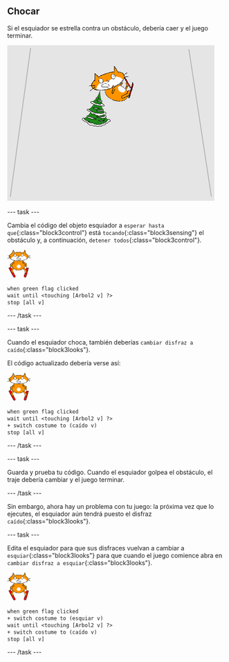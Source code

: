 ## Chocar

Si el esquiador se estrella contra un obstáculo, debería caer y el juego terminar.

![esquiador estrellado](images/skier_crash.png)

--- task ---

Cambia el código del objeto esquiador a `esperar hasta que`{:class="block3control"} está `tocando`{:class="block3sensing"} el obstáculo y, a continuación, `detener todos`{:class="block3control"}.

![objeto esquiador](images/skier_sprite_small.png)

```blocks3
when green flag clicked
wait until <touching [Arbol2 v] ?>
stop [all v]
```

--- /task ---

--- task ---

Cuando el esquiador choca, también deberías `cambiar disfraz a caído`{:class="block3looks"}.

El código actualizado debería verse así:

![objeto esquiador](images/skier_sprite_small.png)

```blocks3
when green flag clicked
wait until <touching [Arbol2 v] ?>
+ switch costume to (caído v)
stop [all v]
```

--- /task ---

--- task ---

Guarda y prueba tu código. Cuando el esquiador golpea el obstáculo, el traje debería cambiar y el juego terminar.

--- /task ---

Sin embargo, ahora hay un problema con tu juego: la próxima vez que lo ejecutes, el esquiador aún tendrá puesto el disfraz `caído`{:class="block3looks"}.

--- task ---

Edita el esquiador para que sus disfraces vuelvan a cambiar a `esquiar`{:class="block3looks"} para que cuando el juego comience abra en `cambiar disfraz a esquiar`{:class="block3looks"}.

![objeto esquiador](images/skier_sprite_small.png)

```blocks3
when green flag clicked
+ switch costume to (esquiar v)
wait until <touching [Arbol2 v] ?>
+ switch costume to (caído v)
stop [all v]
```

--- /task ---